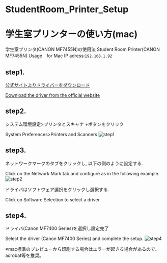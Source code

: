 # StudentRoom_Printer_Setup
# 学生室プリンターの使い方(mac)
学生室プリンタ(CANON  MF7455N)の使用法
Student Room Printer(CANON  MF7455N) Usage　for Mac
IP adress:`192.168.1.92`

## step1.

[公式サイトよりドライバーをダウンロード](https://canon.jp/support/software/os/select?pr=4856&os=160)　　　　　

[Download the driver from the official website](https://canon.jp/support/software/os/select?pr=4856&os=160)
## step2.

システム環境設定>プリンタとスキャナ +ボタンをクリック　　　　　

System Preferences>Printers and Scanners
![step1](https://user-images.githubusercontent.com/92075671/161930838-29fb1569-1227-41a8-93a5-a2a24f332268.png)


## step3.

ネットワークマークのタブをクリックし, 以下の例のように設定する.　　　　

Click on the Network Mark tab and configure as in the following example.
![step2](https://user-images.githubusercontent.com/92075671/161930683-968d1a15-5d1f-4ea8-9c45-d7cdcde1c04a.png)

ドライバはソフトウェア選択をクリックし選択する.　　　　

Click on Software Selection to select a driver.

## step4.

ドライバ(Canon MF7400 Series)を選択し設定完了　　　

Select the driver (Canon MF7400 Series) and complete the setup.
![step4](https://user-images.githubusercontent.com/92075671/161930988-a139d67f-4497-4fe8-891d-ea2fe22f7a61.png)



※mac標準のプレビューから印刷する場合はエラーが起きる場合があるので、acrobat等を推奨。
